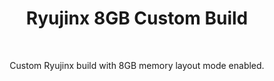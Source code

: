 
<h1 align="center">
  <b>Ryujinx 8GB Custom Build</b>
</h1>
<br />
<p align="center">
Custom Ryujinx build with 8GB memory layout mode enabled.
</p>
